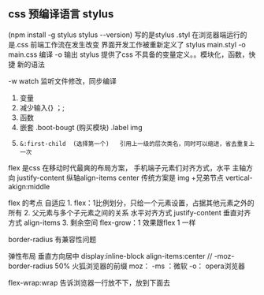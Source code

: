 ## css 预编译语言 stylus
(npm install -g stylus     stylus --version)
写的是stylus .styl 在浏览器端运行的是.css
前端工作流在发生改变
界面开发工作被重新定义了
stylus main.styl -o main.css
编译 -o 输出
stylus 提供了css 不具备的变量定义。。模块化，函数，快捷 新的语法

-w watch 监听文件修改，同步编译
 
  1. 变量
  2. 减少输入{} ；;
  3. 函数
  4. 嵌套
     .boot-bougt  (购买模块)
        .label
            img
  5.     &:first-child  (选择第一个)   引用上一级的层次类名，同时可以缩进，省去重复上一次
flex 是css 在移动时代最爽的布局方案， 手机端子元素们对齐方式，水平 主轴方向 justify-content 纵轴align-items center
传统方案是 img +兄弟节点 vertical-akign:middle 

flex 的考点 自适应
    1.  flex：1比例划分，只给一个元素设置，占据其他元素之外的所有
    2.  父元素与多个子元素之间的关系
     水平对齐方式 justify-content
     垂直对齐方式 align-items
    3.  剩余空间 flex-grow：1 效果跟flex 1 一样

border-radius 有兼容性问题 

弹性布局 垂直方向居中 display:inline-block align-items:center
// -moz-border-radius 50%    火狐浏览器的前缀 moz：    -ms ：微软       -o： opera浏览器

<!-- flex-basis 弹性布局的子元素平分 -->
flex-wrap:wrap 告诉浏览器一行放不下，放到下面去